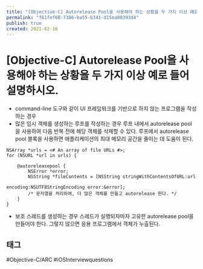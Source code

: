 ```yaml
---
title: "[Objective-C] Autorelease Pool을 사용해야 하는 상황을 두 가지 이상 예로 들어 설명하시오."
permalink: "f61fef68-7386-ba55-b341-d15ea08393d4"
publish: true
created: 2021-02-16
---
```


# \[Objective-C] Autorelease Pool을 사용해야 하는 상황을 두 가지 이상 예로 들어 설명하시오.

- command-line 도구와 같이 UI 프레임워크를 기반으로 하지 않는 프로그램을 작성하는 경우
- 많은 임시 객체를 생성하는 루프를 작성하는 경우 루프 내에서 autorelease pool을 사용하여 다음 반복 전에 해당 객체를 삭제할 수 있다. 루프에서 autorelease pool 블록을 사용하면 애플리케이션의 최대 메모리 공간을 줄이는 데 도움이 된다.

```objc
NSArray *urls = <# An array of file URLs #>;
for (NSURL *url in urls) {
    
    @autoreleasepool {
        NSError *error;
        NSString *fileContents = [NSString stringWithContentsOfURL:url
                                            encoding:NSUTF8StringEncoding error:&error];
        /* 문자열을 처리하여, 더 많은 객체를 만들고 autorelease 한다. */
    }
}
```

- 보조 스레드를 생성하는 경우
스레드가 실행되자마자 고유한 autorelease pool을 만들어야 한다. 그렇지 않으면 응용 프로그램에서 객체가 누출된다.

## 태그

#Objective-C/ARC #iOSInterviewquestions